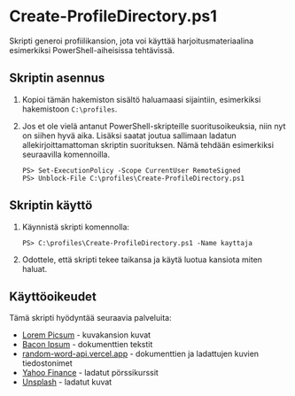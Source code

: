 # Create-ProfileDirectory.ps1

Skripti generoi profiilikansion, jota voi käyttää harjoitusmateriaalina esimerkiksi PowerShell-aiheisissa tehtävissä. 

## Skriptin asennus

  1. Kopioi tämän hakemiston sisältö haluamaasi sijaintiin, esimerkiksi hakemistoon `C:\profiles`.

  3. Jos et ole vielä antanut PowerShell-skripteille suoritusoikeuksia, niin nyt on siihen hyvä aika. Lisäksi saatat joutua sallimaan ladatun allekirjoittamattoman skriptin suorituksen. Nämä tehdään esimerkiksi seuraavilla komennoilla.

     ```
     PS> Set-ExecutionPolicy -Scope CurrentUser RemoteSigned
     PS> Unblock-File C:\profiles\Create-ProfileDirectory.ps1
     ```

## Skriptin käyttö

  1. Käynnistä skripti komennolla:

     ```
     PS> C:\profiles\Create-ProfileDirectory.ps1 -Name kayttaja
     ```

  2. Odottele, että skripti tekee taikansa ja käytä luotua kansiota miten haluat.

## Käyttöoikeudet

  Tämä skripti hyödyntää seuraavia palveluita:
 
   - [Lorem Picsum](https://picsum.photos/) - kuvakansion kuvat
   - [Bacon Ipsum](https://baconipsum.com/) - dokumenttien tekstit
   - [random-word-api.vercel.app](https://random-word-api.vercel.app/) - dokumenttien ja ladattujen kuvien tiedostonimet
   - [Yahoo Finance](https://finance.yahoo.com/) - ladatut pörssikurssit
   - [Unsplash](https://unsplash.com/) - ladatut kuvat
